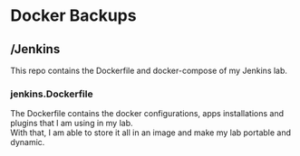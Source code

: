 # Docker Backups

## /Jenkins
This repo contains the Dockerfile and docker-compose of my Jenkins lab.  

### jenkins.Dockerfile
The Dockerfile contains the docker configurations, apps installations and plugins that I am using in my lab.  
With that, I am able to store it all in an image and make my lab portable and dynamic.